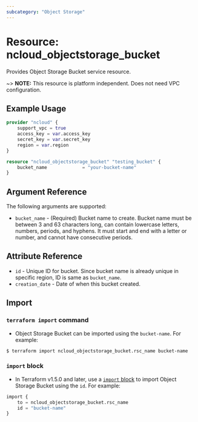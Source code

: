 ```yaml
---
subcategory: "Object Storage"
---
```



# Resource: ncloud_objectstorage_bucket

Provides Object Storage Bucket service resource.

~> **NOTE:** This resource is platform independent. Does not need VPC configuration.

## Example Usage

```terraform
provider "ncloud" {
    support_vpc = true
    access_key = var.access_key
    secret_key = var.secret_key
    region = var.region
}

resource "ncloud_objectstorage_bucket" "testing_bucket" {
    bucket_name				= "your-bucket-name"
}
```

## Argument Reference

The following arguments are supported:

* `bucket_name` - (Required) Bucket name to create. Bucket name must be between 3 and 63 characters long, can contain lowercase letters, numbers, periods, and hyphens. It must start and end with a letter or number, and cannot have consecutive periods.

## Attribute Reference

* `id` - Unique ID for bucket. Since bucket name is already unique in specific region, ID is same as `bucket_name`.
* `creation_date` - Date of when this bucket created.

## Import

### `terraform import` command

* Object Storage Bucket can be imported using the `bucket-name`. For example:

```console
$ terraform import ncloud_objectstorage_bucket.rsc_name bucket-name
```

### `import` block

* In Terraform v1.5.0 and later, use a [`import` block](https://developer.hashicorp.com/terraform/language/import) to import Object Storage Bucket using the `id`. For example:

```terraform
import {
    to = ncloud_objectstorage_bucket.rsc_name
    id = "bucket-name"
}
```